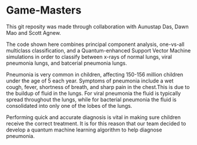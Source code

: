 # Game-Masters

This git reposity was made through collaboration with Aunustap Das, Dawn Mao and Scott Agnew.

The code shown here combines principal component analysis, one-vs-all multiclass classification, and a Quantum-enhanced Support Vector Machine simulations in order to classify between x-rays of normal lungs, viral pneumonia lungs, and batcerial pneumonia lungs. 

Pneumonia is very common in children, affecting 150-156 million children under the age of 5 each year. Symptoms of pneumonia include a wet cough, fever, shortness of breath, and sharp pain in the chest.This is due to the buildup of fluid in the lungs. For viral pneumonia the fluid is typically spread throughout the lungs, while for bacterial pneumonia the fluid is consolidated into only one of the lobes of the lungs.

Performing quick and accurate diagnosis is vital in making sure children receive the correct treatment. It is for this reason that our team decided to develop a quantum machine learning algorithm to help diagnose pneumonia. 
